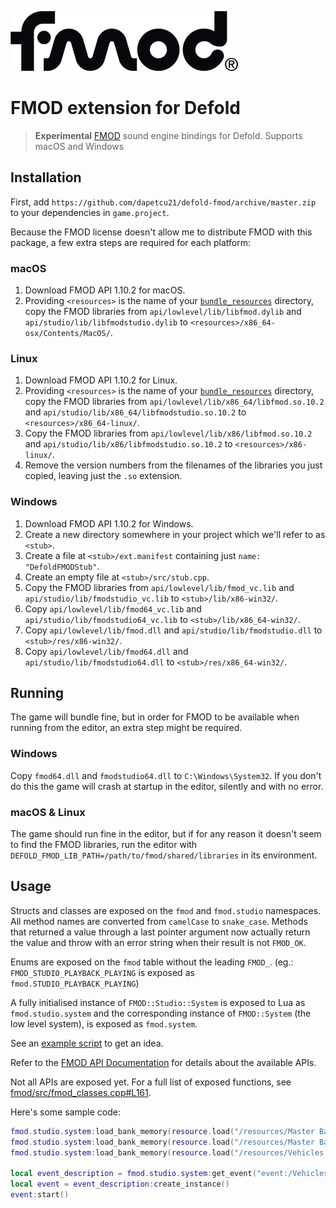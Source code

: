 ![fmod](./docs/fmod_logo.png)

# FMOD extension for Defold

> **Experimental** [FMOD] sound engine bindings for Defold. Supports macOS and Windows

## Installation

First, add `https://github.com/dapetcu21/defold-fmod/archive/master.zip` to
your dependencies in `game.project`.

Because the FMOD license doesn't allow me to distribute FMOD with this package,
a few extra steps are required for each platform:

### macOS

1. Download FMOD API 1.10.2 for macOS.
2. Providing `<resources>` is the name of your [`bundle_resources`][bundle_resources]
  directory, copy the FMOD libraries from `api/lowlevel/lib/libfmod.dylib` and
  `api/studio/lib/libfmodstudio.dylib` to `<resources>/x86_64-osx/Contents/MacOS/`.

### Linux

1. Download FMOD API 1.10.2 for Linux.
2. Providing `<resources>` is the name of your [`bundle_resources`][bundle_resources]
  directory, copy the FMOD libraries from `api/lowlevel/lib/x86_64/libfmod.so.10.2` and
  `api/studio/lib/x86_64/libfmodstudio.so.10.2` to `<resources>/x86_64-linux/`.
3. Copy the FMOD libraries from `api/lowlevel/lib/x86/libfmod.so.10.2` and
  `api/studio/lib/x86/libfmodstudio.so.10.2` to `<resources>/x86-linux/`.
4. Remove the version numbers from the filenames of the libraries you just copied,
  leaving just the `.so` extension.

### Windows

1. Download FMOD API 1.10.2 for Windows.
2. Create a new directory somewhere in your project which we'll refer to as `<stub>`.
3. Create a file at `<stub>/ext.manifest` containing just `name: "DefoldFMODStub"`.
4. Create an empty file at `<stub>/src/stub.cpp`.
5. Copy the FMOD libraries from `api/lowlevel/lib/fmod_vc.lib` and
  `api/studio/lib/fmodstudio_vc.lib` to `<stub>/lib/x86-win32/`.
6. Copy `api/lowlevel/lib/fmod64_vc.lib` and `api/studio/lib/fmodstudio64_vc.lib`
  to `<stub>/lib/x86_64-win32/`.
7. Copy `api/lowlevel/lib/fmod.dll` and `api/studio/lib/fmodstudio.dll`
  to `<stub>/res/x86-win32/`.
8. Copy `api/lowlevel/lib/fmod64.dll` and `api/studio/lib/fmodstudio64.dll`
  to `<stub>/res/x86_64-win32/`.

## Running

The game will bundle fine, but in order for FMOD to be available when running
from the editor, an extra step might be required.

### Windows

Copy `fmod64.dll` and `fmodstudio64.dll` to `C:\Windows\System32`. If you don't
do this the game will crash at startup in the editor, silently and with no error.

### macOS & Linux

The game should run fine in the editor, but if for any reason it doesn't seem
to find the FMOD libraries, run the editor with `DEFOLD_FMOD_LIB_PATH=/path/to/fmod/shared/libraries`
in its environment.

## Usage

Structs and classes are exposed on the `fmod` and `fmod.studio` namespaces. All
method names are converted from `camelCase` to `snake_case`. Methods that
returned a value through a last pointer argument now actually return the value and
throw with an error string when their result is not `FMOD_OK`.

Enums are exposed on the `fmod` table without the leading `FMOD_`. (eg.: `FMOD_STUDIO_PLAYBACK_PLAYING` is exposed as `fmod.STUDIO_PLAYBACK_PLAYING`)

A fully initialised instance of `FMOD::Studio::System` is exposed to Lua as `fmod.studio.system` and the corresponding instance of `FMOD::System` (the low level system), is exposed as `fmod.system`.

See an [example script][example] to get an idea.

Refer to the [FMOD API Documentation] for details about the available APIs.

Not all APIs are exposed yet. For a full list of exposed functions, see [fmod/src/fmod_classes.cpp#L161](fmod/src/fmod_classes.cpp#L161).

Here's some sample code:

```lua
fmod.studio.system:load_bank_memory(resource.load("/resources/Master Bank.bank"), fmod.STUDIO_LOAD_BANK_NORMAL)
fmod.studio.system:load_bank_memory(resource.load("/resources/Master Bank.strings.bank"), fmod.STUDIO_LOAD_BANK_NORMAL)
fmod.studio.system:load_bank_memory(resource.load("/resources/Vehicles.bank"), fmod.STUDIO_LOAD_BANK_NORMAL)

local event_description = fmod.studio.system:get_event("event:/Vehicles/Basic Engine")
local event = event_description:create_instance()
event:start()
```

[example]: ./main/main.script
[FMOD]: https://fmod.com
[FMOD API Documentation]: https://www.fmod.com/resources/documentation-api
[bundle_resources]: https://www.defold.com/manuals/project-settings/#_project
